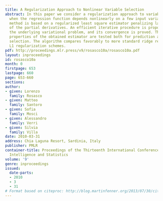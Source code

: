 ```yaml
---
title: A Regularization Approach to Nonlinear Variable Selection
abstract: In this paper we consider a regularization approach to variable selection
  when the regression function depends nonlinearly on a few input variables. The proposed
  method is based on a regularized least square estimator penalizing large values
  of the partial derivatives. An efficient iterative procedure is proposed to solve
  the underlying variational problem, and its convergence is proved. The empirical
  properties of the obtained estimator are tested both for prediction and variable
  selection. The algorithm compares favorably to more standard ridge regression and
  L1 regularization schemes.
pdf: http://proceedings.mlr.press/v9/rosasco10a/rosasco10a.pdf
layout: inproceedings
id: rosasco10a
month: 0
firstpage: 653
lastpage: 660
page: 653-660
sections: 
author:
- given: Lorenzo
  family: Rosasco
- given: Matteo
  family: Santoro
- given: Sofia
  family: Mosci
- given: Alessandro
  family: Verri
- given: Silvia
  family: Villa
date: 2010-03-31
address: Chia Laguna Resort, Sardinia, Italy
publisher: PMLR
container-title: Proceedings of the Thirteenth International Conference on Artificial
  Intelligence and Statistics
volume: '9'
genre: inproceedings
issued:
  date-parts:
  - 2010
  - 3
  - 31
# Format based on citeproc: http://blog.martinfenner.org/2013/07/30/citeproc-yaml-for-bibliographies/
---
```

